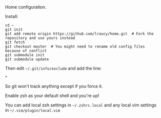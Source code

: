 Home configuration.

Install:

```
cd ~
git init
git add remote origin https://github.com/lraucy/home.git  # Fork the repository and use yours instead
git fetch
git checkout master  # You might need to rename old config files because of conflict
git submodule init
git submodule update
```

Then edit `~/.git/info/exclude` and add the line:
```
*
```
So git won't track anything except if you force it.

Enable zsh as your default shell and you're up!

You can add local zsh settings in `~/.zshrc.local` and any local vim settings in `~/.vim/plugin/local.vim`

